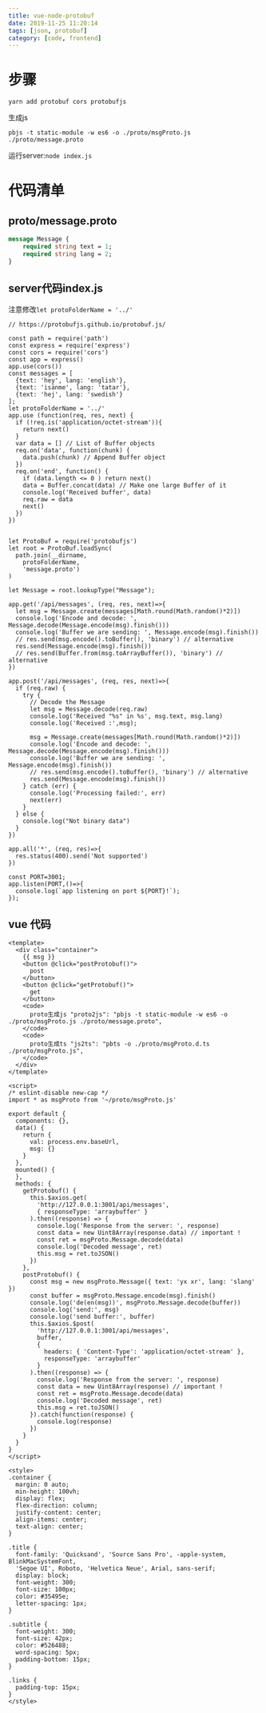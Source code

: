 ```yaml
---
title: vue-node-protobuf
date: 2019-11-25 11:20:14
tags: [json, protobuf]
category: [code, frontend]
---
```


# 步骤

`yarn add protobuf cors protobufjs`


生成js

`pbjs -t static-module -w es6 -o ./proto/msgProto.js ./proto/message.proto`

运行server:`node index.js`

# 代码清单

## proto/message.proto

```proto
message Message {
    required string text = 1;
    required string lang = 2;
}
```


## server代码index.js

注意修改`let protoFolderName = '../'`

```
// https://protobufjs.github.io/protobuf.js/

const path = require('path')
const express = require('express')
const cors = require('cors')
const app = express()
app.use(cors())
const messages = [
  {text: 'hey', lang: 'english'},
  {text: 'isänme', lang: 'tatar'},
  {text: 'hej', lang: 'swedish'}
];
let protoFolderName = '../'
app.use (function(req, res, next) {
  if (!req.is('application/octet-stream')){
    return next()
  }
  var data = [] // List of Buffer objects
  req.on('data', function(chunk) {
    data.push(chunk) // Append Buffer object
  })
  req.on('end', function() {
    if (data.length <= 0 ) return next()
    data = Buffer.concat(data) // Make one large Buffer of it
    console.log('Received buffer', data)
    req.raw = data
    next()
  })
})


let ProtoBuf = require('protobufjs')
let root = ProtoBuf.loadSync(
  path.join(__dirname,
    protoFolderName,
    'message.proto')
)

let Message = root.lookupType("Message");

app.get('/api/messages', (req, res, next)=>{
  let msg = Message.create(messages[Math.round(Math.random()*2)])
  console.log('Encode and decode: ', Message.decode(Message.encode(msg).finish()))
  console.log('Buffer we are sending: ', Message.encode(msg).finish())
  // res.send(msg.encode().toBuffer(), 'binary') // alternative
  res.send(Message.encode(msg).finish())
  // res.send(Buffer.from(msg.toArrayBuffer()), 'binary') // alternative
})

app.post('/api/messages', (req, res, next)=>{
  if (req.raw) {
    try {
      // Decode the Message
      let msg = Message.decode(req.raw)
      console.log('Received "%s" in %s', msg.text, msg.lang)
      console.log('Received :',msg);

      msg = Message.create(messages[Math.round(Math.random()*2)])
      console.log('Encode and decode: ', Message.decode(Message.encode(msg).finish()))
      console.log('Buffer we are sending: ', Message.encode(msg).finish())
      // res.send(msg.encode().toBuffer(), 'binary') // alternative
      res.send(Message.encode(msg).finish())
    } catch (err) {
      console.log('Processing failed:', err)
      next(err)
    }
  } else {
    console.log("Not binary data")
  }
})

app.all('*', (req, res)=>{
  res.status(400).send('Not supported')
})

const PORT=3001;
app.listen(PORT,()=>{
  console.log(`app listening on port ${PORT}!`);
});
```


## vue 代码


    <template>
      <div class="container">
        {{ msg }}
        <button @click="postProtobuf()">
          post
        </button>
        <button @click="getProtobuf()">
          get
        </button>
        <code>
          proto生成js "proto2js": "pbjs -t static-module -w es6 -o ./proto/msgProto.js ./proto/message.proto",
        </code>
        <code>
          proto生成ts "js2ts": "pbts -o ./proto/msgProto.d.ts ./proto/msgProto.js",
        </code>
      </div>
    </template>
    
    <script>
    /* eslint-disable new-cap */
    import * as msgProto from '~/proto/msgProto.js'
    
    export default {
      components: {},
      data() {
        return {
          val: process.env.baseUrl,
          msg: {}
        }
      },
      mounted() {
      },
      methods: {
        getProtobuf() {
          this.$axios.get(
            'http://127.0.0.1:3001/api/messages',
            { responseType: 'arraybuffer' }
          ).then((response) => {
            console.log('Response from the server: ', response)
            const data = new Uint8Array(response.data) // important !
            const ret = msgProto.Message.decode(data)
            console.log('Decoded message', ret)
            this.msg = ret.toJSON()
          })
        },
        postProtobuf() {
          const msg = new msgProto.Message({ text: 'yx xr', lang: 'slang' })
          const buffer = msgProto.Message.encode(msg).finish()
          console.log('de(en(msg))', msgProto.Message.decode(buffer))
          console.log('send:', msg)
          console.log('send buffer:', buffer)
          this.$axios.$post(
            'http://127.0.0.1:3001/api/messages',
            buffer,
            {
              headers: { 'Content-Type': 'application/octet-stream' },
              responseType: 'arraybuffer'
            }
          ).then((response) => {
            console.log('Response from the server: ', response)
            const data = new Uint8Array(response) // important !
            const ret = msgProto.Message.decode(data)
            console.log('Decoded message', ret)
            this.msg = ret.toJSON()
          }).catch(function(response) {
            console.log(response)
          })
        }
      }
    }
    </script>
    
    <style>
    .container {
      margin: 0 auto;
      min-height: 100vh;
      display: flex;
      flex-direction: column;
      justify-content: center;
      align-items: center;
      text-align: center;
    }
    
    .title {
      font-family: 'Quicksand', 'Source Sans Pro', -apple-system, BlinkMacSystemFont,
      'Segoe UI', Roboto, 'Helvetica Neue', Arial, sans-serif;
      display: block;
      font-weight: 300;
      font-size: 100px;
      color: #35495e;
      letter-spacing: 1px;
    }
    
    .subtitle {
      font-weight: 300;
      font-size: 42px;
      color: #526488;
      word-spacing: 5px;
      padding-bottom: 15px;
    }
    
    .links {
      padding-top: 15px;
    }
    </style>
